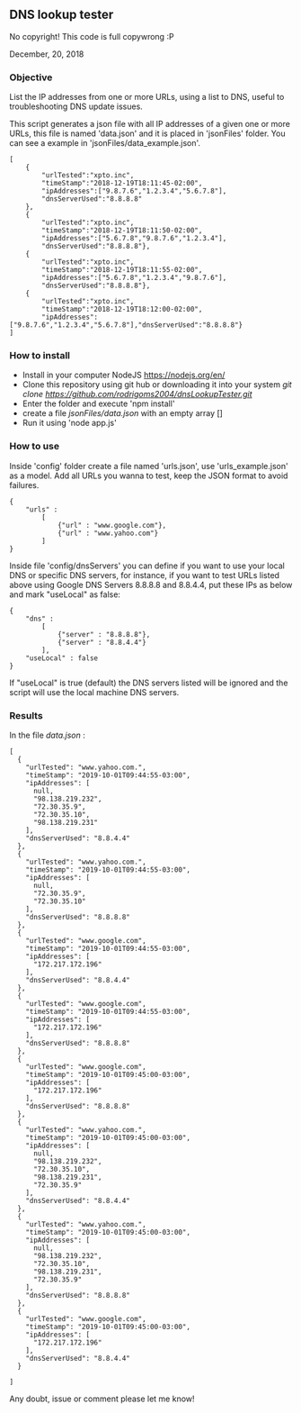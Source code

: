 ## DNS lookup tester

No copyright! This code is full copywrong :P

December, 20, 2018

### Objective

List the IP addresses from one or more URLs, using a list to DNS, useful to troubleshooting DNS update issues. 

This script generates a json file with all IP addresses of a given one or more URLs, 
this file is named 'data.json' and it is placed in 'jsonFiles' folder. You can see a example
in 'jsonFiles/data_example.json'.

```
[
    {
        "urlTested":"xpto.inc",
        "timeStamp":"2018-12-19T18:11:45-02:00",
        "ipAddresses":["9.8.7.6","1.2.3.4","5.6.7.8"],
        "dnsServerUsed":"8.8.8.8"
    },
    {
        "urlTested":"xpto.inc",
        "timeStamp":"2018-12-19T18:11:50-02:00",
        "ipAddresses":["5.6.7.8","9.8.7.6","1.2.3.4"],
        "dnsServerUsed":"8.8.8.8"},
    {
        "urlTested":"xpto.inc",
        "timeStamp":"2018-12-19T18:11:55-02:00",
        "ipAddresses":["5.6.7.8","1.2.3.4","9.8.7.6"],
        "dnsServerUsed":"8.8.8.8"},
    {
        "urlTested":"xpto.inc",
        "timeStamp":"2018-12-19T18:12:00-02:00",
        "ipAddresses":["9.8.7.6","1.2.3.4","5.6.7.8"],"dnsServerUsed":"8.8.8.8"}
]
```


### How to install

* Install in your computer NodeJS https://nodejs.org/en/
* Clone this repository using git hub or downloading it into your system
    *git clone https://github.com/rodrigoms2004/dnsLookupTester.git*
* Enter the folder and execute 'npm install'
* create a file *jsonFiles/data.json* with an empty array []
* Run it using 'node app.js'

### How to use

Inside 'config' folder create a file named 'urls.json', use 'urls_example.json' as a model.
Add all URLs you wanna to test, keep the JSON format to avoid failures.

``` 
{
    "urls" :
        [
            {"url" : "www.google.com"},
            {"url" : "www.yahoo.com"}
        ]
}
```

Inside file 'config/dnsServers' you can define if you want to use your local DNS or specific DNS
servers, for instance, if you want to test URLs listed above using Google DNS Servers 
8.8.8.8 and 8.8.4.4, put these IPs as below and mark "useLocal" as false:

```
{
    "dns" :
        [
            {"server" : "8.8.8.8"},
            {"server" : "8.8.4.4"}
        ],
    "useLocal" : false
}
```

If "useLocal" is true (default) the DNS servers listed will be ignored and the script will use the
local machine DNS servers. 

### Results

In the file *data.json* :

```
[
  {
    "urlTested": "www.yahoo.com.",
    "timeStamp": "2019-10-01T09:44:55-03:00",
    "ipAddresses": [
      null,
      "98.138.219.232",
      "72.30.35.9",
      "72.30.35.10",
      "98.138.219.231"
    ],
    "dnsServerUsed": "8.8.4.4"
  },
  {
    "urlTested": "www.yahoo.com.",
    "timeStamp": "2019-10-01T09:44:55-03:00",
    "ipAddresses": [
      null,
      "72.30.35.9",
      "72.30.35.10"
    ],
    "dnsServerUsed": "8.8.8.8"
  },
  {
    "urlTested": "www.google.com",
    "timeStamp": "2019-10-01T09:44:55-03:00",
    "ipAddresses": [
      "172.217.172.196"
    ],
    "dnsServerUsed": "8.8.4.4"
  },
  {
    "urlTested": "www.google.com",
    "timeStamp": "2019-10-01T09:44:55-03:00",
    "ipAddresses": [
      "172.217.172.196"
    ],
    "dnsServerUsed": "8.8.8.8"
  },
  {
    "urlTested": "www.google.com",
    "timeStamp": "2019-10-01T09:45:00-03:00",
    "ipAddresses": [
      "172.217.172.196"
    ],
    "dnsServerUsed": "8.8.8.8"
  },
  {
    "urlTested": "www.yahoo.com.",
    "timeStamp": "2019-10-01T09:45:00-03:00",
    "ipAddresses": [
      null,
      "98.138.219.232",
      "72.30.35.10",
      "98.138.219.231",
      "72.30.35.9"
    ],
    "dnsServerUsed": "8.8.4.4"
  },
  {
    "urlTested": "www.yahoo.com.",
    "timeStamp": "2019-10-01T09:45:00-03:00",
    "ipAddresses": [
      null,
      "98.138.219.232",
      "72.30.35.10",
      "98.138.219.231",
      "72.30.35.9"
    ],
    "dnsServerUsed": "8.8.8.8"
  },
  {
    "urlTested": "www.google.com",
    "timeStamp": "2019-10-01T09:45:00-03:00",
    "ipAddresses": [
      "172.217.172.196"
    ],
    "dnsServerUsed": "8.8.4.4"
  }

]
```


Any doubt, issue or comment please let me know!